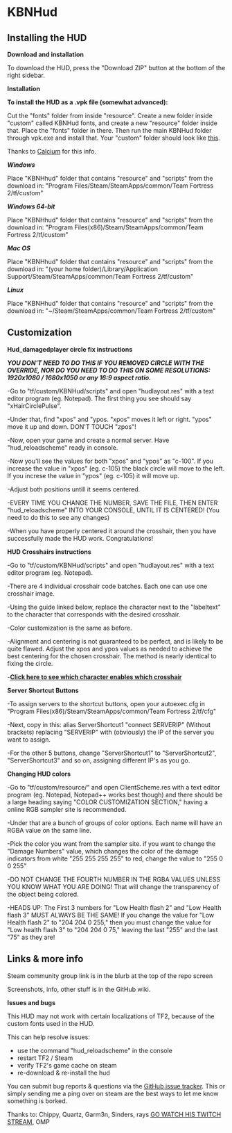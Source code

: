 # KBNHud

## Installing the HUD

**Download and installation**

To download the HUD, press the "Download ZIP" button at the bottom of the right sidebar.

**Installation**

__To install the HUD as a .vpk file (somewhat advanced):__

Cut the "fonts" folder from inside "resource". Create a new folder inside "custom" called KBNHud fonts, and create a new "resource" folder inside that. Place the "fonts" folder in there. Then run the main KBNHud folder through vpk.exe and install that. Your "custom" folder should look like [this](http://i.imgur.com/WewuqEH.png).

Thanks to [Calcium](http://steamcommunity.com/id/TheCalcium) for this info.

***Windows***

Place "KBNHhud" folder that contains "resource" and "scripts" from the download in: "Program Files/Steam/SteamApps/common/Team Fortress 2/tf/custom"

***Windows 64-bit***

Place "KBNHhud" folder that contains "resource" and "scripts" from the download in: "Program Files(x86)/Steam/SteamApps/common/Team Fortress 2/tf/custom"

***Mac OS***

Place "KBNHhud" folder that contains "resource" and "scripts" from the download in: "(your home folder)/Library/Application Support/Steam/SteamApps/common/Team Fortress 2/tf/custom"

***Linux***

Place "KBNHhud" folder that contains "resource" and "scripts" from the download in: "~/Steam/SteamApps/common/Team Fortress 2/tf/custom"


## Customization


**Hud_damagedplayer circle fix instructions**

***YOU DON'T NEED TO DO THIS IF YOU REMOVED CIRCLE WITH THE OVERRIDE, NOR DO YOU NEED TO DO THIS ON SOME RESOLUTIONS: 1920x1080 / 1680x1050 or any 16:9 aspect ratio.***

-Go to "tf/custom/KBNHud/scripts" and open "hudlayout.res" with a text editor program (eg. Notepad). The first thing you 
see should say "xHairCirclePulse".

-Under that, find "xpos" and "ypos. "xpos" moves it left or right. "ypos" move it up and down. DON'T TOUCH "zpos"! 

-Now, open your game and create a normal server. Have "hud_reloadscheme" ready in console. 

-Now you'll see the values for both "xpos" and "ypos" as "c-100". If you increase the value in "xpos" (eg. c-105) the black circle will move to the left. If you increse the value in "ypos" (eg. c-105) it will move up.

-Adjust both positions untill it seems centered. 

-EVERY TIME YOU CHANGE THE NUMBER, SAVE THE FILE, THEN ENTER "hud_reloadscheme" INTO YOUR CONSOLE, UNTIL IT IS CENTERED! (You need to do this to see any changes)

-When you have properly centered it around the crosshair, then you have successfully made the HUD work. Congratulations!



**HUD Crosshairs instructions**

-Go to "tf/custom/KBNHud/scripts" and open "hudlayout.res" with a text editor program (eg. Notepad). 

-There are 4 individual crosshair code batches. Each one can use one crosshair image.

-Using the guide linked below, replace the character next to the "labeltext" to the character that corresponds with the desired crosshair.

-Color customization is the same as before.

-Alignment and centering is not guaranteed to be perfect, and is likely to be quite flawed. Adjust the xpos and ypos values as needed to achieve the best centering for the chosen crosshair. The method is nearly identical to fixing the circle.

-__[Click here to see which character enables which crosshair](https://dl.dropboxusercontent.com/u/21833101/crosshairsv3.png)__


**Server Shortcut Buttons**

-To assign servers to the shortcut buttons, open your autoexec.cfg in "Program Files(x86)/Steam/SteamApps/common/Team Fortress 2/tf/cfg"

-Next, copy in this: alias ServerShortcut1 "connect SERVERIP" (Without brackets) replacing "SERVERIP" with (obviously) the IP of the server you want to assign. 

-For the other 5 buttons, change "ServerShortcut1" to "ServerShortcut2", "ServerShortcut3" and so on, assigning different IP's as you go.



**Changing HUD colors**

-Go to "tf/custom/resource/" and open ClientScheme.res with a text editor program (eg. Notepad, Notepad++ works best though) and there should be a large heading saying "COLOR CUSTOMIZATION SECTION," having a online RGB sampler site is recommended.

-Under that are a bunch of groups of color options. Each name will have an RGBA value on the same line. 

-Pick the color you want from the sampler site. if you want to change the "Damage Numbers" value, which changes the color of the damage indicators from white "255 255 255 255" to red, change the value to "255 0 0 255"

-DO NOT CHANGE THE FOURTH NUMBER IN THE RGBA VALUES UNLESS YOU KNOW WHAT YOU ARE DOING! That will change the transparency of the object being colored.

-HEADS UP: The First 3 numbers for "Low Health flash 2" and "Low Health flash 3" MUST ALWAYS BE THE SAME! If you change the value for "Low Health flash 2" to "204 204 0 255," then you must change the value for "Low health flash 3" to "204 204 0 75," leaving the last "255" and the last "75" as they are!



## Links & more info

Steam community group link is in the blurb at the top of the repo screen

Screenshots, info, other stuff is in the GitHub wiki.

**Issues and bugs**

This HUD may not work with certain localizations of TF2, because of the custom fonts used in the HUD.

This can help resolve issues:
* use the command "hud_reloadscheme" in the console
* restart TF2 / Steam
* verify TF2's game cache on steam
* re-download & re-install the hud

You can submit bug reports & questions via the [GitHub issue tracker](https://github.com/Jotunn/KBNHud/issues).
This or simply sending me a ping over on steam are the best ways to let me know something is borked.


        
		
Thanks to: Chippy, Quartz, Garm3n, Sinders, rays [GO WATCH HIS TWITCH STREAM](http://www.twitch.tv/raysfire), OMP
